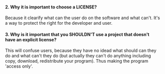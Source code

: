 
#### 2. Why it is important to choose a LICENSE?
Because it clearify what can the user do on the software and what can't. It's a way to protect the right for the developer and user.

#### 3. Why is it important that you SHOULDN'T use a project that doesn't have an explicit license?
This will confuse users, because they have no idead what should can they do and what can't they do (but actually they can't do anything including copy, download, redistribute your program). Thus making the program 'access only'.

